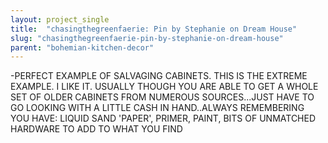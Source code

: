 ```yaml
---
layout: project_single
title:  "chasingthegreenfaerie: Pin by Stephanie on Dream House"
slug: "chasingthegreenfaerie-pin-by-stephanie-on-dream-house"
parent: "bohemian-kitchen-decor"
---
```

-PERFECT EXAMPLE OF SALVAGING CABINETS. THIS IS THE EXTREME EXAMPLE. I LIKE IT. USUALLY THOUGH YOU ARE ABLE TO GET A WHOLE SET OF OLDER CABINETS FROM NUMEROUS SOURCES...JUST HAVE TO GO LOOKING WITH A LITTLE CASH IN HAND..ALWAYS REMEMBERING YOU HAVE: LIQUID SAND 'PAPER', PRIMER, PAINT, BITS OF UNMATCHED HARDWARE TO ADD TO WHAT YOU FIND